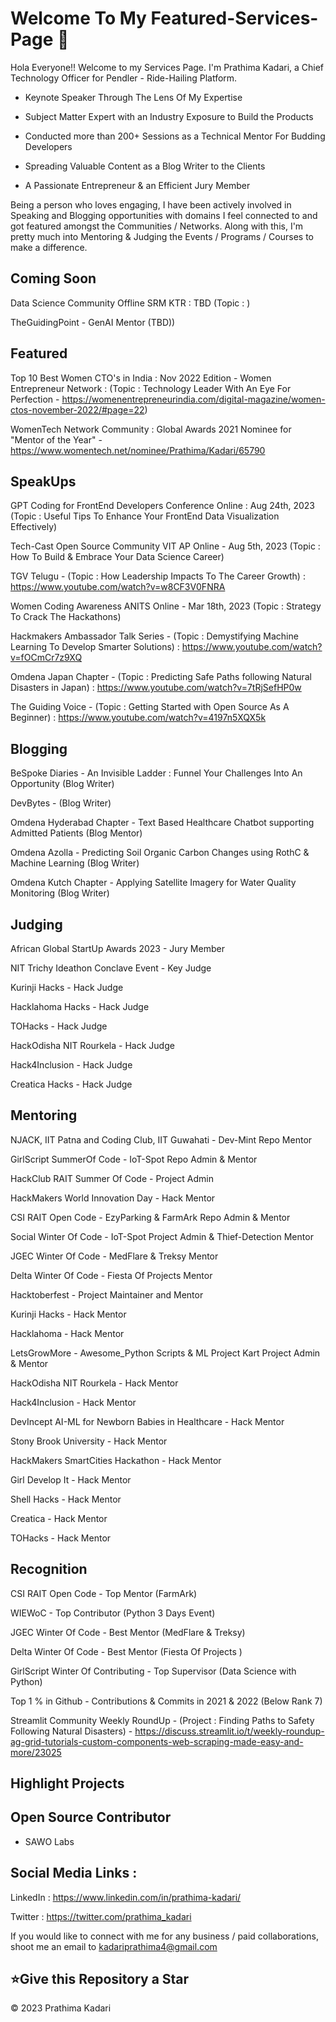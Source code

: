 # Welcome To My Featured-Services-Page 👋


Hola Everyone!! Welcome to my Services Page. I'm Prathima Kadari, a Chief Technology Officer for Pendler - Ride-Hailing Platform. 

- Keynote Speaker Through The Lens Of My Expertise
  
- Subject Matter Expert with an Industry Exposure to Build the Products
  
- Conducted more than 200+ Sessions as a Technical Mentor For Budding Developers
  
- Spreading Valuable Content as a Blog Writer to the Clients
  
- A Passionate Entrepreneur & an Efficient Jury Member

Being a person who loves engaging, I have been actively involved in Speaking and Blogging opportunities with domains I feel connected to and got featured amongst the Communities / Networks. Along with this, I'm pretty much into Mentoring & Judging the Events / Programs / Courses to make a difference.


## Coming Soon

Data Science Community Offline SRM KTR : TBD (Topic : )

TheGuidingPoint - GenAI Mentor (TBD))


## Featured

Top 10 Best Women CTO's in India : Nov 2022 Edition - Women Entrepreneur Network : (Topic : Technology Leader With An Eye For Perfection - https://womenentrepreneurindia.com/digital-magazine/women-ctos-november-2022/#page=22)

WomenTech Network Community : Global Awards 2021 Nominee for "Mentor of the Year" - https://www.womentech.net/nominee/Prathima/Kadari/65790


## SpeakUps

GPT Coding for FrontEnd Developers Conference Online : Aug 24th, 2023 (Topic : Useful Tips To Enhance Your FrontEnd Data Visualization Effectively)

Tech-Cast Open Source Community VIT AP Online - Aug 5th, 2023 (Topic : How To Build & Embrace Your Data Science Career) 

TGV Telugu - (Topic : How Leadership Impacts To The Career Growth) : https://www.youtube.com/watch?v=w8CF3V0FNRA

Women Coding Awareness ANITS Online - Mar 18th, 2023 (Topic : Strategy To Crack The Hackathons)

Hackmakers Ambassador Talk Series - (Topic : Demystifying Machine Learning To Develop Smarter Solutions) : https://www.youtube.com/watch?v=fOCmCr7z9XQ

Omdena Japan Chapter - (Topic : Predicting Safe Paths following Natural Disasters in Japan) : https://www.youtube.com/watch?v=7tRjSefHP0w

The Guiding Voice - (Topic : Getting Started with Open Source As A Beginner) : https://www.youtube.com/watch?v=4197n5XQX5k


## Blogging

BeSpoke Diaries - An Invisible Ladder : Funnel Your Challenges Into An Opportunity (Blog Writer)

DevBytes - (Blog Writer)

Omdena Hyderabad Chapter - Text Based Healthcare Chatbot supporting Admitted Patients (Blog Mentor)

Omdena Azolla - Predicting Soil Organic Carbon Changes using RothC & Machine Learning (Blog Writer)

Omdena Kutch Chapter - Applying Satellite Imagery for Water Quality Monitoring (Blog Writer)


## Judging

African Global StartUp Awards 2023 - Jury Member

NIT Trichy Ideathon Conclave Event - Key Judge

Kurinji Hacks - Hack Judge

Hacklahoma Hacks - Hack Judge

TOHacks - Hack Judge

HackOdisha NIT Rourkela - Hack Judge

Hack4Inclusion - Hack Judge

Creatica Hacks - Hack Judge


## Mentoring 

NJACK, IIT Patna and Coding Club, IIT Guwahati - Dev-Mint Repo Mentor

GirlScript SummerOf Code - IoT-Spot Repo Admin & Mentor

HackClub RAIT Summer Of Code - Project Admin

HackMakers World Innovation Day - Hack Mentor

CSI RAIT Open Code - EzyParking & FarmArk Repo Admin & Mentor

Social Winter Of Code - IoT-Spot Project Admin & Thief-Detection Mentor

JGEC Winter Of Code - MedFlare & Treksy Mentor

Delta Winter Of Code - Fiesta Of Projects Mentor

Hacktoberfest - Project Maintainer and Mentor

Kurinji Hacks - Hack Mentor

Hacklahoma - Hack Mentor

LetsGrowMore - Awesome_Python Scripts & ML Project Kart Project Admin & Mentor

HackOdisha NIT Rourkela - Hack Mentor

Hack4Inclusion - Hack Mentor

DevIncept AI-ML for Newborn Babies in Healthcare - Hack Mentor

Stony Brook University - Hack Mentor

HackMakers SmartCities Hackathon - Hack Mentor

Girl Develop It - Hack Mentor

Shell Hacks - Hack Mentor

Creatica - Hack Mentor

TOHacks - Hack Mentor


## Recognition

CSI RAIT Open Code - Top Mentor (FarmArk)

WIEWoC - Top Contributor (Python 3 Days Event)

JGEC Winter Of Code - Best Mentor (MedFlare & Treksy)

Delta Winter Of Code - Best Mentor (Fiesta Of Projects )

GirlScript Winter Of Contributing - Top Supervisor (Data Science with Python)

Top 1 % in Github - Contributions & Commits in 2021 & 2022 (Below Rank 7)

Streamlit Community Weekly RoundUp - (Project : Finding Paths to Safety Following Natural Disasters) - https://discuss.streamlit.io/t/weekly-roundup-ag-grid-tutorials-custom-components-web-scraping-made-easy-and-more/23025


## Highlight Projects


## Open Source Contributor

- SAWO Labs


## Social Media Links :

LinkedIn : https://www.linkedin.com/in/prathima-kadari/

Twitter : https://twitter.com/prathima_kadari


If you would like to connect with me for any business / paid collaborations, shoot me an email to kadariprathima4@gmail.com


<h2>⭐Give this Repository a Star</h2>

© 2023 Prathima Kadari



<!-- Partnership Manager- Asia : Omdena | CTO@Micro | CTO@Pendler | Freelancing, Projects, Internship, Experience, Professional Summary, About 

## Volunteering

SAWO Labs - Open Source Contributor

Coursera - Beta Tester

Omdena - Co-Lead Hyderabad Chapter 

HackMakers BuildWithAI Hackathon - Regional Ambassador (India) 

MLH Local Hack Day Share- EddieHub Community Member

Hack The Mountains Sudan Tech - Hack Ambassador

-->

